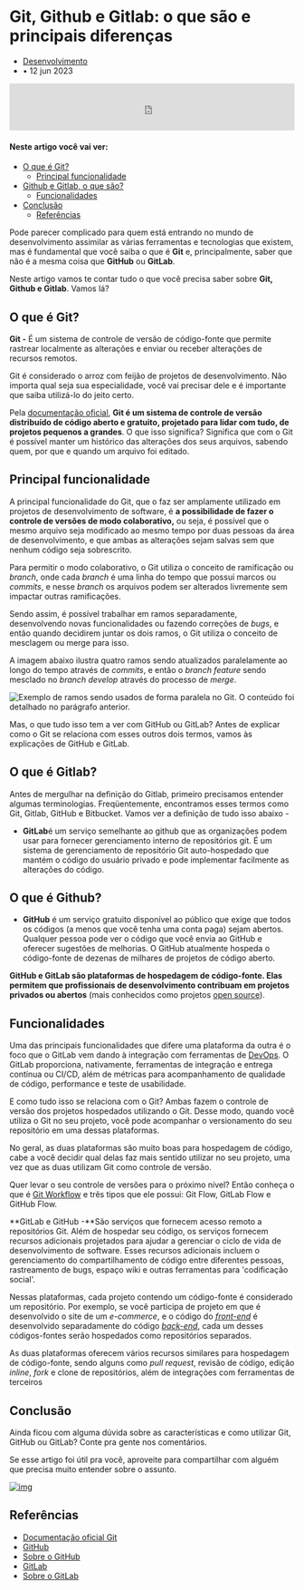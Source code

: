 # Git, Github e Gitlab: o que são e principais diferenças

- [Desenvolvimento](https://www.zup.com.br/categorias/desenvolvimento)
- • 12 jun 2023
 

<iframe width="100%" height="83" scrolling="no" src="https://go.vooozer.com/embed/08520a74" frameborder="0" allowfullscreen="" style="box-sizing: border-box; max-width: 100%; width: 664px; margin: 0px; line-height: 1; border: none; height: 83px !important;"></iframe>

#### Neste artigo você vai ver:

- [O que é Git?](https://www.zup.com.br/blog/git-github-e-gitlab#texto-blog)
  - [Principal funcionalidade](https://www.zup.com.br/blog/git-github-e-gitlab#texto-blog)
- [Github e Gitlab, o que são?](https://www.zup.com.br/blog/git-github-e-gitlab#texto-blog)
  - [Funcionalidades](https://www.zup.com.br/blog/git-github-e-gitlab#texto-blog)
- [‍Conclusão](https://www.zup.com.br/blog/git-github-e-gitlab#texto-blog)
  - [Referências ](https://www.zup.com.br/blog/git-github-e-gitlab#texto-blog)

Pode parecer complicado para quem está entrando no mundo de desenvolvimento assimilar as várias ferramentas e tecnologias que existem, mas é fundamental que você saiba o que é **Git** e, principalmente, saber que não é a mesma coisa que **GitHub** ou **GitLab**.


Neste artigo vamos te contar tudo o que você precisa saber sobre **Git, Github e Gitlab**. Vamos lá?

## O que é Git?

**Git -** É um sistema de controle de versão de código-fonte que permite rastrear localmente as alterações e enviar ou receber alterações de recursos remotos.

Git é considerado o arroz com feijão de projetos de desenvolvimento. Não importa qual seja sua especialidade, você vai precisar dele e é importante que saiba utilizá-lo do jeito certo.

Pela [documentação oficial](https://git-scm.com/), **Git é um sistema de controle de versão distribuído de código aberto e gratuito, projetado para lidar com tudo, de projetos pequenos a grandes**. O que isso significa? Significa que com o Git é possível manter um histórico das alterações dos seus arquivos, sabendo quem, por que e quando um arquivo foi editado.

## Principal funcionalidade

A principal funcionalidade do Git, que o faz ser amplamente utilizado em projetos de desenvolvimento de software, é **a possibilidade de fazer o controle de versões de modo colaborativo,** ou seja, é possível que o mesmo arquivo seja modificado ao mesmo tempo por duas pessoas da área de desenvolvimento, e que ambas as alterações sejam salvas sem que nenhum código seja sobrescrito.

Para permitir o modo colaborativo, o Git utiliza o conceito de ramificação ou *branch*, onde cada *branch* é uma linha do tempo que possui marcos ou *commits*, e nesse *branch* os arquivos podem ser alterados livremente sem impactar outras ramificações.

Sendo assim, é possível trabalhar em ramos separadamente, desenvolvendo novas funcionalidades ou fazendo correções de *bugs*, e então quando decidirem juntar os dois ramos, o Git utiliza o conceito de mesclagem ou merge para isso.

A imagem abaixo ilustra quatro ramos sendo atualizados paralelamente ao longo do tempo através de *commits*, e então o *branch feature* sendo mesclado no *branch develop* através do processo de *merge*.

![Exemplo de ramos sendo usados de forma paralela no Git. O conteúdo foi detalhado no parágrafo anterior.](https://www.zup.com.br/wp-content/uploads/2022/03/5d9644cf2ae9dfab105b16a3_git-github-e-gitlab.png)

Mas, o que tudo isso tem a ver com GitHub ou GitLab? Antes de explicar como o Git se relaciona com esses outros dois termos, vamos às explicações de GitHub e GitLab.

## O que é Gitlab?

Antes de mergulhar na definição do Gitlab, primeiro precisamos entender algumas terminologias. Freqüentemente, encontramos esses termos como Git, Gitlab, GitHub e Bitbucket. Vamos ver a definição de tudo isso abaixo -

- **GitLab**é um serviço semelhante ao github que as organizações podem usar para fornecer gerenciamento interno de repositórios git. É um sistema de gerenciamento de repositório Git auto-hospedado que mantém o código do usuário privado e pode implementar facilmente as alterações do código.

## O que é Github?
- **GitHub** é um serviço gratuito disponível ao público que exige que todos os códigos (a menos que você tenha uma conta paga) sejam abertos. Qualquer pessoa pode ver o código que você envia ao GitHub e oferecer sugestões de melhorias. O GitHub atualmente hospeda o código-fonte de dezenas de milhares de projetos de código aberto.

**GitHub e GitLab são plataformas de hospedagem de código-fonte. Elas permitem que profissionais de desenvolvimento contribuam em projetos privados ou abertos** (mais conhecidos como projetos [open source](https://www.zup.com.br/blog/open-source-no-brasil)).


## Funcionalidades

Uma das principais funcionalidades que difere uma plataforma da outra é o foco que o GitLab vem dando à integração com ferramentas de [DevOps](https://www.zup.com.br/blog/tudo-sobre-devops). O GitLab proporciona, nativamente, ferramentas de integração e entrega contínua ou CI/CD, além de métricas para acompanhamento de qualidade de código, performance e teste de usabilidade.

E como tudo isso se relaciona com o Git? Ambas fazem o controle de versão dos projetos hospedados utilizando o Git. Desse modo, quando você utiliza o Git no seu projeto, você pode acompanhar o versionamento do seu repositório em uma dessas plataformas.

No geral, as duas plataformas são muito boas para hospedagem de código, cabe a você decidir qual delas faz mais sentido utilizar no seu projeto, uma vez que as duas utilizam Git como controle de versão.

Quer levar o seu controle de versões para o próximo nível? Então conheça o que é [Git Workflow](https://www.zup.com.br/blog/git-workflow) e três tipos que ele possui: Git Flow, GitLab Flow e GitHub Flow. 

**GitLab e GitHub -**São serviços que fornecem acesso remoto a repositórios Git. Além de hospedar seu código, os serviços fornecem recursos adicionais projetados para ajudar a gerenciar o ciclo de vida de desenvolvimento de software. Esses recursos adicionais incluem o gerenciamento do compartilhamento de código entre diferentes pessoas, rastreamento de bugs, espaço wiki e outras ferramentas para 'codificação social'.

Nessas plataformas, cada projeto contendo um código-fonte é considerado um repositório. Por exemplo, se você participa de projeto em que é desenvolvido o site de um *e-commerce*, e o código do [*front-end*](https://www.zup.com.br/blog/desenvolvimento-front-end) é desenvolvido separadamente do código [*back-end*](https://www.zup.com.br/blog/back-end-na-zup), cada um desses códigos-fontes serão hospedados como repositórios separados.

As duas plataformas oferecem vários recursos similares para hospedagem de código-fonte, sendo alguns como *pull request*, revisão de código, edição *inline*, *fork* e clone de repositórios, além de integrações com ferramentas de terceiros

## Conclusão

Ainda ficou com alguma dúvida sobre as características e como utilizar Git, GitHub ou GitLab? Conte pra gente nos comentários.

Se esse artigo foi útil pra você, aproveite para compartilhar com alguém que precisa muito entender sobre o assunto.

[![img](https://www.zup.com.br/wp-content/uploads/2022/06/News-_-Banner-03-1024x128.png)](https://insights.zup.com.br/newsletter?utm_source=insights&utm_medium=referral&utm_campaign=banner&utm_term=git)

## Referências 

- [Documentação oficial Git](https://git-scm.com/)
- [GitHub](https://github.com/)
- [Sobre o GitHub](https://docs.github.com/en/get-started/quickstart/hello-world)
- [GitLab](https://about.gitlab.com/)
- [Sobre o GitLab](https://about.gitlab.com/what-is-gitlab/)


